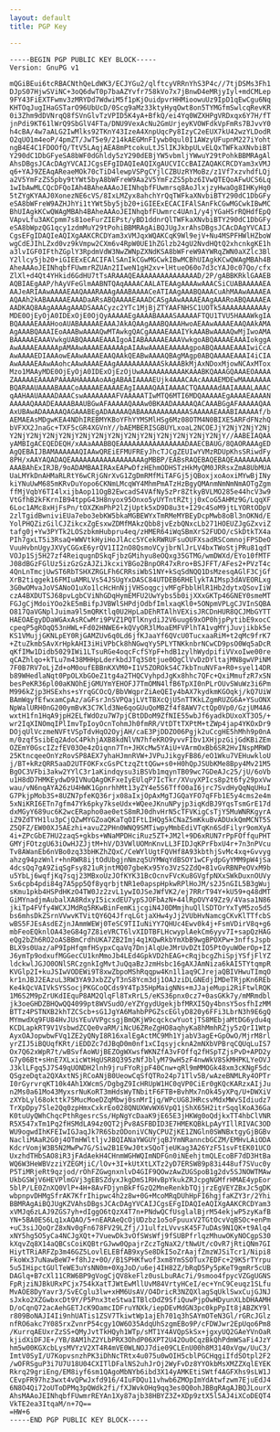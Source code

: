```yaml
---
layout: default
title: PGP Key

---
```


    -----BEGIN PGP PUBLIC KEY BLOCK-----
    Version: GnuPG v1

    mQGiBEui6tcRBACNthQeLdWK3/ECJYGu2/qlftcyVRRnYhS3P4c//7tjDSMs3Fh1
    DJpS07HjwSViNC+3oQ6dwT0p7baAZYvfr758kVo7x7jBnwD4eMRjyIyl+mdCMLep
    9FY43FiEXTFwmv3zMRYDd7WdwiM5f1pKjOuidpvrHHMioowuUz9IpD1qEwCgu6Nq
    KHTOqJugIHaGSTarO96UbUcD/0Scg9aMz33ktyHyqOwt8on5TYMGfmSwlcqRevKR
    0i3Zhm9dDVNrqQ8fSVnGlvTzVPID5K4yA+BfkQ/ei4Yq0WZXHPgVRDxqx6Y7H/fT
    jnPdi9KT61lWrQ9SbGlV4FTa/DNU9VexAcNu2GmUrjeyKVOWFdkVpFmRs7BJvvY0
    h4cBA/4w7aALG2IwMlks92TKnY43IzeA4XnpUqcPy8IzyC2eEUX7kU42wzYLDodR
    O2qUO1m4eoP/4pmZT/JwT5e9/214kAEGMnFIywb0qul0I1AWzyUFupnM227iYoht
    ngB4E4C1FDOOfQ/TtV5LAqjAEA8mPtcokuLtJSlIKJkbpULvELQxTWFkaXNvbiBT
    Y290dC1DbGFyeSA8bWF0dGhldy5zY290dEBjYW5vbmljYWwuY29tPohkBBMRAgAl
    AhsDBgsJCAcDAgYVCAIJCgsEFgIDAQIeAQIXgAUCVICcBAIZAQAKCRCDYam3xVMJ
    q6+YAJ9ZEAqAReaeMOk70cTiD4lewpVSPgCYjlCZBUzRYMoBz/z1Vf7xzvhdfLQj
    a2V5YmFzZS5pby9tYWt5byA8bWFreW9Aa2V5YmFzZS5pbz6IVwQTEQoAFwUCS6Lq
    1wIbAwMLCQcDFQoIAh4BAheAAAoJEINhqbfFUwmrsq8AoJlxjzyHwaOg8IHKyHq0
    5tZYgKYAAJ0XonezNE6cVS/8IxLMZyx8ahchYrQqTWFkaXNvbiBTY290dC1DbGFy
    eSA8bWFreW9AZHJhYi1tYWt5by5jb20+iGIEExECACIFAlSAnFkCGwMGCwkIBwMC
    BhUIAgkKCwQWAgMBAh4BAheAAAoJEINhqbfFUwmrc4UAn1/y4jYGaHSrRQHdfEpQ
    VApvLfu3AKCpmm7s81oeFurZIEPst/yBD1ddnrQlTWFkaXNvbiBTY290dC1DbGFy
    eSA8bWpzQG1qcy1zdmMuY29tPohiBBMRAgAiBQJUgJxrAhsDBgsJCAcDAgYVCAIJ
    CgsEFgIDAQIeAQIXgAAKCRCDYam3xVMJqxWQAKCqK9Wl9ejV+Nu4MSPFHWlHZboW
    wgCdEJIhLZxd0vz9kVmpw2CXm6v4RpW0UE1hZGlzb24gU2NvdHQtQ2xhcnkgKE1h
    a3lvIGF0IFthZGplY3RpdmVdW3NwZWNpZXNdKSA8bWFreW9AYWRqZWN0aXZlc3Bl
    Y2llcy5jb20+iGIEExECACIFAlSAnIkCGwMGCwkIBwMCBhUIAgkKCwQWAgMBAh4B
    AheAAAoJEINhqbfFUwmrRZUAn2IIweN1gH2xv+lHtueO60o7d3cYAJ0c07Qo/cfx
    ZlXl+d4Qt4YHkid6GdHU7tTsARAAAQEAAAAAAAAAAAAAAAD/2P/gABBKRklGAAEB
    AQBIAEgAAP/hAyVFeGlmAABNTQAqAAAACAALATEAAgAAAAwAAACSiCUABAAAAAEA
    AAJeARIAAwAAAAEAAQAAARAAAgAAABAAAACeATIAAgAAABQAAACuAhMAAwAAAAEA
    AQAAh2kABAAAAAEAAADaARsABQAAAAEAAADCASgAAwAAAAEAAgAAARoABQAAAAEA
    AADKAQ8AAgAAAAgAAADSAAACyzc2YTc1MjBjZTYAAFNHSC1UOTk5AAAAAAAAAAAy
    MDE0OjEyOjA0IDExOjE0OjQyAAAAAEgAAAABAAAASAAAAAFTQU1TVU5HAAAWkgIA
    BQAAAAEAAAHooAUABAAAAAEAAAJAkAQAAgAAABQAAAHwoAEAAwAAAAEAAQAAkAMA
    AgAAABQAAAIEoAAABwAAAAQwMTAwkgQACgAAAAEAAAIYkAAABwAAAAQwMjIwoAMA
    BAAAAAEAAAVwkgUABQAAAAEAAAIgoAIABAAAAAEAAAVwkgoABQAAAAEAAAIokggA
    AwAAAAEAAAAApAMAAwAAAAEAAAAApAIAAwAAAAEAAAAAgpoABQAAAAEAAAIwiCcA
    AwAAAAEDIAAAowEAAwAAAAEAAQAAkQEABwAAAAQBAgMAgp0ABQAAAAEAAAI4iCIA
    AwAAAAEAAwAAohcAAwAAAAEAAgAAAAAAAAAAASkAAABkMjAxNDoxMjowNCAxMTox
    Mzo1MAAyMDE0OjEyOjA0IDExOjEzOjUwAAAAAAAAAAAKAAABKQAAAGQAAAEOAAAA
    ZAAAAAEAAAAPAAAAHAAAAAoAAgABAAIAAAAEUjk4AAACAAcAAAAEMDEwMAAAAAAA
    BQARAAUAAAABAAACoAAAAAEAAAAEAgIAAAAQAAIAAAACTQAAAAAdAAIAAAALAAAC
    qAAHAAUAAAADAAACswAAAAAAAAFVAAAAATIwMTQ6MTI6MDQAAAAAEgAAAAEAAAAN
    AAAAAQAAADEAAAABAAUBGwAFAAAAAQAAAw0BKAADAAAAAQACAAABGgAFAAAAAQAA
    AxUBAwADAAAAAQAGAAABEgADAAAAAQABAAAAAAAAAAAASAAAAAEAAABIAAAAAf/b
    AEMAEAsMDgwKEA4NDhIREBMYKBoYFhYYMSMlHSg6Mz08OTM4N0BIXE5ARFdFNzhQ
    bVFXX2JnaGc+TXF5cGR4XGVnY//bAEMBERISGBUYLxoaL2NCOEJjY2NjY2NjY2Nj
    Y2NjY2NjY2NjY2NjY2NjY2NjY2NjY2NjY2NjY2NjY2NjY2NjY2NjY//AABEIAQAA
    yAMBIgACEQEDEQH/xAAaAAABBQEAAAAAAAAAAAAAAAADAAECBAUG/8QAORAAAgED
    AgQEBAIJBAMAAAAAAQIAAwQREiEFMUFREyJhcTJCgZEUIwYVMzRDUpKhsSRiwdFy
    8PH/xAAYAQADAQEAAAAAAAAAAAAAAAAAAgMBBP/EABsRAQEBAQEBAQEAAAAAAAAA
    AAABAhExIRJB/9oADAMBAAIRAxEAPwDfzHEhmODHSTzHkMyQM0JRRsxZmA8UbMUA
    UaLMYkDnAHMaRLRtY6wCRjGNrXvG1ZgDmRMfMiTAFGj5jQBoxjxoAoxiMYwBjINy
    kiYNuUwM685mKRvDuYopo6CKNmLMcqWY4MhmPmATzHzBgyQMAnmNmNmNmAOTgZgm
    ffMjVqbY6TI4lxijbAop11OgB2EwcadS4VAfNy5zPr8ZtkyBVLMO285e44hcV3w9
    VtGfhB2kFKrnIB94tppG43H8nyox95Onxo5yUYTntRZtjj0xCoG5AHMz9G/LqqXF
    6Loc1AMc8xHjFsPn/tOXZKmPhP2lZjUptk5xD9D8u3t+I29c4SoM9jtLYORtODpV
    2zlTgidBwniviEUa7ebo3ebKW5bkaMGBEWYxTmRMeMYBEyDcpMwb8oBl3nOKNd/E
    YolPHQZizGilCJZikcxZgEsxwZDMfMAkzQbb8jvEzbQNxcLb271HOEUZJgGZxviZ
    tafg0j+Yw3PYTk2LOSzbkmHubpru4eq/zHMER64iWqSBmXrS2FUDO/cSkDtkTX4a
    PIh7gxLT5i3RsaQ+WWVtkHyiHoJlAcc5YCekRWRUFsuOUFXsadRSComnojFPSDeO
    VuuHvbnUgyJXVyCGGxE6yrQV1II2nO8QsmoVCyjbrNlJrLV4bxTWoStjPRu81qdT
    VOJp1Sj5H27zf4ReiqugnDSkqFjbzGMihyu8eOQxg35GTMG/wmDWXd/EYo10fMTF
    J08dBGzFGlUz5izGzGzAJZiJkcxiYBGo2BnpOR47xRro+BSJFFT/AFes2+PVzT4c
    4QnLnTmcjUwST6RbTSHXZRGLFh6CRRsiWbS1NY+kSqSdNQQ1DsMzesqAGlF3CjGf
    XrB2tiqgek16FMIuAMRLVs54JSUgYxDASC84UTDEB6RHElykTAIMsp3dAVEORLxg
    3G0wOMvaJoVSANoO1uXo1lcHcHnNjjVHSoqgcjvMFgFbblHlR1Hb2dytxQSovIiW
    czA4BXDUTSJ68pvLgbCViNhGDqHymEMFU2UwYybs5b0ijXXxGKTp46GNEY0smeMT
    FGJgCjMdoiYOo2kE5mBifpJVBWlSHPdjOdbfImlxaqKl0+5ONpmVPLgCJVInSQBA
    O817QaVGNplJuima9l5mQRKtlq0U2HpLaDEhRTAlhVEXisJRCDnHUR8QCJMbGYTT
    HAEOAEgyDDaWGAxAsRCwMri9PVZ1PQTlKnydiJ2V6uug69xOP0hjpPytibE9xocC
    cpeqP5gROqQ53nHWL+Fd02HNWE6+kQVyOR3lMoaEMFVPlhTA1vgMYjJuvjikbk5e
    KS1VMujjGKNLpEY0RjGAMZUv6q0Ld6jfKJaaYf6QVcU0TucxaaRiM+t2qMc9frK7
    +ZtuZkmbSAvXrHpkAHI3iHiVPbCk8hNGwqYy5PLYTNKknbrNCwCD9psO0Wq5aDcR
    qKfIMw1Didb5029IWi1LTsuRGe4oqcFcfSYpF+hdB1zylhWydpifiVVxoIwe00re
    qCAZhlqo+kTLu7m438MHHpLderkbdJTq3S0tjue0OgClVvDzDYltajMN8gwVPiNM
    7F0B7RV7oLjZd+oM0oufEBBnKXVM0+I1V5ZOROkS4C7kbTnuNVFa+R0+syel14DR
    b89WHedlaNqt0PpOLXbGOeZ1tg4a2THQCVyhpdJgKx8hhc7QFc+QxiMmufzR7xSN
    besPeKR36pl00aKNOhEjGMUYmYEHOFJ7TmOMN4lfB6TpXI0nPLrOUvSWuWz3i6Pm
    M996kZjp3HSExhs+sYrqGCOcQ/BbVWqprZiAeQEIy4bAX7kydkmKGOqkj/kQ7UiW
    BAmWqyfEfwxamCpAz/aGFsrJnSVPQajLVtTBXcQjU5nTTKkLZgmRUZG6A+YSuONX
    NpWalURH0nG200ymBvK3C7Kld3Ne6qoGUuQoMBZf4f8AWV7ctQp0Vp0/GzjUM4A6
    wxtH1fn1HqA9jpH2ELfWdOzu7W7pjCBtDDoM9ZfNIE55wbJf6yadkDUxoXT3O5/+
    wr2IqXINOmqIPlImvTpIoyOcnTohmJh0fmRR/VtDTtTXPtM+tZWp4jap4YKOxDr9
    DOjqUlVczmeNVFtVSpTdvHqO2OyjAH/caE3PjDDZO06Pgjk2uCcgHE5hMhh9p0nA
    m/0zqf5sibEq2AdoC4PkhjAXB8kdNlVN7hfeKRO9yvvFIbv1XHjpzGijGdKBiZEm
    OZEmY0GscIZzfEV03Oe4zOiqnn7Tn+JHXcMw5YAiU+VArmOxBb6SR2HvINspMRWD
    25KtncqeeOnYzRovSP8AEX7yhaHJmnRVW+JVPuJikgyFB86/eO1Wku7VEHuwkloU
    j/BT+kRzQRR5aaD2UTFOKFxcGsPCtzqZttQGw+s0+H0hQpJSUbKMe8Bpy4Mv21M5
    BgOC3VFbi3akw2YYlC3r1aKindqysu3iBSVb1mqynTB09wc7GDeAJc25/jU/6oVb
    u1H8dD7HMKEydwD9IVNuQAgOKFxeIyEUlqP7IcTkr/XVuyXPIcs8p2t6fy29pxVw
    wau/vN6nqAYA26zU4HWK1GpnrhhMt13yZY4e5S6TffO0aI6jrc7SvdHyQqNqUHuI
    G7PkjpMob3S+8UZN7pfeKQ36rjx08aIxjOpAxMgTJGQaYFO7qFFb1E5y4cms2e4m
    5xNiKRI6ETn7gfm47Yk6pky7kseUdx+WQeeJKnuNPyjp3iqKdBJ9YqsTsmGrE17d
    dxMGyY689uc6K2wcERapho0ae0etS8mRJ0dhvHrN5cTFVKigCsTjY5MuWNRKgyrA
    iZ9ZdTYH1lu3pCjQZwMYGZoaQKaTqOIFtLIHQg5kCNaZ5mKkuBvADUxkQmMCNT5S
    Z5QFZ/EW00XJ5AEzhi+avuZ2PHn0WNQ9SMTiwpyMmbEdiVTqKn6SdFilyr9omXyA
    4i+ZPcGbE7HU2zaqS+gkbs+WNaMPDHciRuz5ZT+JM2l+9D6xRUN7rPpFOffquPHT
    GMYjFOtzgU63iOwHJZJjtM+hV/D3VWlUOMnKnvLL3FIDJqKPrFbxU4r+7n3nPVcu
    Tv8AWanEb6nVBo0zq33bHKZhZQxC/CeWYlUgtFQVHf8A93kbthjSvMc4xq+Gvvyg
    ahzg94pzWnlr+hnRWR8ijtOdUbgjnNmzq5UYMWqYdBSOY1wCFydpGyYMM9pW4jSa
    4dcsQq7gA9ZiqSgFsy821uRjntMQ07gbeKx95Yo3VzS2ZdQ+81vGvRBNPeOVxM9b
    u5YbLj6wqfjKq7sqj23MBxoUzJOfKYK31BcOcnvFVcKu8GVgfpNXxSWkDuxnOUVy
    Sx6cpb4pdi84g7A5pp5Qf8yqrbjtNR1e0apspHpkwRPlHoJM/s2J5nGIL5B3gWuj
    sKmu1pkb4HSPdHKzO4TW0Jz2zvL1ywIOJSeJWfVK2/ej7RRrT94Y+kU59+q48dMT
    GiMYnadjmAubalXA8RdxyI5icxdEU7ypSJOFbAzN+44lRpOVY49Zz9/4Vasa1N86
    jkiTp4FVfy4WCXJMdRq5RKwBinFemKijcgiN4J0DMmjhuQllSDTOrYxTyM5zo5d5
    bs6mhsDkZSrnVVwvKTVitQY6Q4JfrqLGtjaXHw4yJj2VUbHvNamcgCKvKlTTfcbS
    wBS5FJEsAsdEZjnJAmmWEWj0TeSC9TIIuNiYY7QHUc4Ewv0k4j+FsmVDirV8q+g6
    mbFeoEQknlOA43eG84g7Z8ieVRCT6lvXIDTBFLHcwyplAekCm6yyv7I+sapQzHAG
    eQg2bZh6RO2oASBBmCrdhUKA7ZB2Imj4q1KQwRkbYmXbB9wgBPOXPw+3nffsJspb
    BLX9s0Uaz/aP9IpHfqmfHSypxCqaVq7DnjAlqUeJMrUvDZtIO5PtOyuWOerOp+IZ
    J6ymTp9odxufMGGecCU1knMmoJb4LEd4GpkVD2hEAG+cRqjbcgZhiSpjYSfjFlYZ
    ldckwlJGJO0ONlSRCzgnkIgMvtJuQqaBzJzmHsbc16gAXJAmNiza6kAI5TYtqmpR
    KVGlp2I+kuJSIwVODEWi9T8xwZbpoMShRqqpw4Kn1l1aq9CJrejaQBIVHwuTImqO
    kr1nJBJ2EAzuL3RW3YA9JxbZZyT3nS8Ycm3dj1OAJziDLGNEdjIMDeTRjpKn6REb
    Ke4kQcVAIVkSYSSocjPKGCoQCds9Y4Tp35HpMaigNNs+mJJajeMupi2RiFtwlRQK
    1M6S2M9pZrUKdIEquP8AM2QlqFl8TxRrL5/eKS36pnx0cz7+0asGKk7y/mMRmdbl
    jk3oeGHDZBHQwQQ4099pt8WVSudO/eYZYgydUgekjbfMRXI5Qy4bnsY5osfhIzMM
    BTTz4PSTNXB2khTZCScb+sG1JgYA6MahbPPGZscEGlyD820y6FFi3LbrN3h9E6gQ
    MYmwdXq9FU84HvJUsYEuVVPgcsgjBmQKjW9cqckcwYuotjTS8MEbjaMtDG6ydu4q
    KCDLapkRT9V1VsbwdZCQe0vaRM/iNcU6ZReZgHO8aqhyKa8hMmhRZjy5zQrI1Wtp
    AyxOAJopwbwFVq1ZE2yQNyI8R16xalEgActMC9Mh1YjabV3agE+GpOwO/MjrM8rl
    yrZIJ5iBQUqfKRt/iEDDZc7dJBqD0m0nf1xCIqsyjcknA2mNXbVPBrqCQUqLuIS7
    Ox7Q62xWpR7t/wBSvfAoWUjBEZOgWXwsfWKNZfA3vFOffq2fHSpTZjsPvD+APD2y
    G7y06Bt+sHnE7XLxicWtHqUSR8Q395zNfJblyM79wH5zF4nwWkV8SkMHPKLYeOVJ
    J3klLFgq5J7S49qUONDH2lnh9jruFYoRjpF40Cnw+qRl9mMMOGk48xm3cKNgF5dc
    QSgzeDqta2QXAxtNSjRCoANjB0UeowCqSfQTRo24p71Tlv5B/wAzeBNMLRy4OPTr
    I0rGyrvrqKT10k4Ah1XWcmS/DgbgZ9IcHRUpW1HC0qVP0CiEr0gKQcKARzxAIjJu
    n2Ms0a61Mo43MyxsrNuKoRT3mHdsWyTNbitF6FTB+BvhMx7nOk45yXPq/U+DWXiV
    zXYbLyl68okttk75MucMoeDZqMbwj0snMrIjq/WPcUG8JHRcsvMdxMWvSIdiudz7
    TrXpDpy7Sle2Qq0zpHmxCxkrEo028QNUXWvWX6VpQ1jShX65H2itrSqqlKoA36Ga
    K0tuUyQWhChqcPthRgesrcSs/HpNgYcDaaK9jE65E3jHKWg0oQdjkxTT4hbClVNR
    R5X547xTm1Pq2fHSMdLA94z0QT2jPv8ASFBDID3E7HMEKQBkLpAyYIllRIVAC3OD
    WU9ogwdIhKFEIwIGJaqJk7R6SbzODoniVCNyCPUZjKE1ZNGln0SWNBxtgyGjBGBv
    NacliMAaR2G0j4OTmHWltljvJBQIANaYWGUYjqBJYmNRanncbGCZM/EMHvLAiODA
    KdcrVomjW3B5N2MwPw7G/Siw2B1E9wJ0txSQoTjeUKag3A26YzF51svFtEK01UCO
    UxzhdTHbSAO8iR3jFAdAekH4CHnmWGHWQImNDFGn0iNEehjtmQLEcoBF7dD3HtBa
    WQ6W3HeWBVzziYZEGMjiC/lOv+3I+kUtXtLXTz2yD7ERSW89p83i448uf7SVuc0y
    P5TiMRjeRt9qzjod/rOhFZGwgnxnlvD4GIF9QOwzAwZUGSpoB1g2dv5SJNOWTMAw
    UkbGSWjV6HEVPlmGVj3gEBSZdyxJkgDmS1RHvBpYkukZRJcpgNGMfrHMAE4ypEor
    5blP/LE0ZnXQ0VlP+4H+8AvFDjynBkFfGzQ2MneRenkbTQjjrzEgVEYZBxJc5gDK
    wbpnpvDHMgSfrAK7KfrIhipwc4h2z8w+0G+McoMRqDUhHpFI6hgjfaKZY3r/2Yhi
    BBMRAgAiBQJUgKZVAhsDBgsJCAcDAgYVCAIJCgsEFgIDAQIeAQIXgAAKCRCDYam3
    xVMJq6zLAJ9ZGS7yh+dIggO6tQzX4T7n+PNdwQCfUsglalBjrM54ekjwP5zyKafB
    YN+5BA0ES6Lq1xAQAO/5+nEARAeQcOjUDzbz1o5oFpuuxV2TGtOcvVqBSOc+enPm
    +uC3siJQoQrZ8xNv0gFn678FV29LZfj/J1ulfzLVvvsK45F7uDAs9N1QK+t9Alq4
    xNY5hg5O5yCa4NCJgXQt+7VuewDk3vOfSWsWfj9fSUBPfrlqzMhuwOKyNOCgpS30
    kXqvZq8X14aQBCsCoiKQBtrGJww0QpajrZczTgNaX2/tNwUt/cOvR7jRtiQNm7GI
    HiytTRiARFZp3m46GZ5LovlELEBfAB9xySe8DkI5oZrAajfZmzWJSiTcr1/Nipi8
    FkoWx37uNawBeW7+f8hJz+0O//B1SPHKfwof3xm8YmSSOTux7EDFc+29K5rTYrpu
    5u5IHipctGUlTeWE3uYsNN0m+0XgJoD/u6ej4IH82Z/bRqD5Py5pKeT9gmRr5cUB
    DAGlq+B7cXl11CRW6BP9gVogCjQV8keFlz0usLbuRAc7i/9smoo4fpycVZGgUGNS
    FpRjziNJBkURxPCjx754kXatTJWtEwMllUvM84VrtyHCeI/ec+YnC9Ceuqz1SLfu
    MvAOE8DyYavr3/SvECglu3lw+xHM6UsAV/O4DricR3NZQXlagSqUklSwxCujGJNJ
    sJxko2XZGwbxcDt9Y/P5Pnx3teStwaITBlcDdZ9SfiQuwPjpOwHDyunXLbDHAAMH
    D/oCqnQ72acAehGETJcK9OamcIDFruYNXk/iepDEvMdGN3pc0kpPpIt8jABZKY9l
    r809BoNAJI4Ii9nhUATis1ZSV7TkiwtWp1ajEh701q3hSAYmOTeN3Gl/rGRcJGlz
    nfRO6akc7Y085rxZvnrP54cgy1OW6O35AdqUhSzgmEBo9P/cFDWJwr2EpUqo6Pm8
    /KurrqAEUxrZzSS+QMyJvtTkHQyh1WTp/sMT1Y4AVQpSkSx+jgxyUQ2GAeYVnOaR
    kjidXiDFJE+/YB/8AM1hZ2YLbPRX3OhdP06XPT2U42Ou0CqzBkQhPdmWSaFi4JzY
    hm5w00KGXcbLysMVYzV2XT4R4mVE0WLNOJ7die09CLEnU00h8M3140xVgw/UuC3/
    ImtV0SyI/U7KopvsnzhPK3iDhNcTRtx4u075u0wOIH5cblPGCHqgiIfdSOtpl2F2
    /wOFRSguP3i7U7U18U04CXITlDFalNS2uhJrOj2WyFvDz8YYOkbMsXMZZXqlEYEK
    Rkrq29griEng/EM8iyf6sm1QAgoMbNYb6ibd3X14yAMKEtiSWtf4AGFXhs9sLW1J
    CEvpFR97hz3wxt4vQPwJxfd916/4IuFDQu11vhwb6ZMOpImYdAtwfzwm7EjuEdJ4
    6N8O4Qi72oUToDPMq3pQWdk2fi/fXJWvkOHq9qq3es0Q0ohJBBgRAgAJBQJLourX
    AhsMAAoJEINhqbfFUwmrREYAn1Xy87ajb38HBYZ3Z+XDp9ztX5l5AJ4iXCoDEQT4
    VkTE2ea3ItqaM/n+7Q==
    =HW+6
    -----END PGP PUBLIC KEY BLOCK-----
